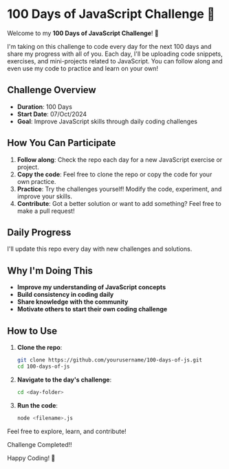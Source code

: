 # 100 Days of JavaScript Challenge 🚀

Welcome to my **100 Days of JavaScript Challenge**! 🎉

I'm taking on this challenge to code every day for the next 100 days and share my progress with all of you. Each day, I'll be uploading code snippets, exercises, and mini-projects related to JavaScript. You can follow along and even use my code to practice and learn on your own!

## Challenge Overview

- **Duration**: 100 Days
- **Start Date**: 07/Oct/2024
- **Goal**: Improve JavaScript skills through daily coding challenges

## How You Can Participate

1. **Follow along**: Check the repo each day for a new JavaScript exercise or project.
2. **Copy the code**: Feel free to clone the repo or copy the code for your own practice.
3. **Practice**: Try the challenges yourself! Modify the code, experiment, and improve your skills.
4. **Contribute**: Got a better solution or want to add something? Feel free to make a pull request!

## Daily Progress

I'll update this repo every day with new challenges and solutions.

## Why I'm Doing This

- **Improve my understanding of JavaScript concepts**
- **Build consistency in coding daily**
- **Share knowledge with the community**
- **Motivate others to start their own coding challenge**

## How to Use

1. **Clone the repo**:
   ```bash
   git clone https://github.com/yourusername/100-days-of-js.git
   cd 100-days-of-js
   ```

2. **Navigate to the day's challenge**:
   ```bash
   cd <day-folder>
   ```

3. **Run the code**:
   ```bash
   node <filename>.js
   ```

Feel free to explore, learn, and contribute!

Challenge Completed!!

Happy Coding! 🚀
